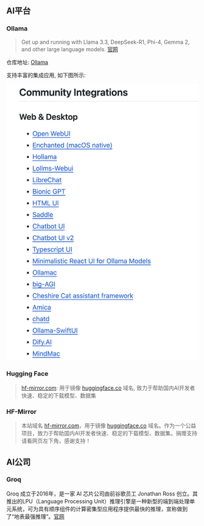## AI平台

### Ollama

> Get up and running with Llama 3.3, DeepSeek-R1, Phi-4, Gemma 2, and other large language models. [官网](https://ollama.com/)

仓库地址: [Ollama](https://github.com/ollama/ollama)

支持丰富的集成应用, 如下图所示:

![](assets/Ollama集成.png)

### Hugging Face

> [hf-mirror.com](https://hf-mirror.com/): 用于镜像 [huggingface.co](https://huggingface.co/) 域名, 致力于帮助国内AI开发者快速、稳定的下载模型、数据集

### HF-Mirror

> 本站域名 [hf-mirror.com](https://hf-mirror.com/)，用于镜像 [huggingface.co](https://huggingface.co/) 域名。作为一个公益项目，致力于帮助国内AI开发者快速、稳定的下载模型、数据集。捐赠支持请看网页左下角，感谢支持！

## AI公司

### Groq

Groq 成立于2016年，是一家 AI 芯片公司由前谷歌员工 Jonathan Ross 创立。其推出的LPU（Language Processing Unit）推理引擎是一种新型的端到端处理单元系统，可为具有顺序组件的计算密集型应用程序提供最快的推理，宣称做到了“地表最强推理”。[官网](https://groq.com/)
